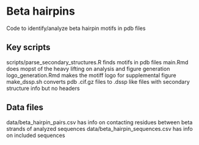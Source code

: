 # Beta hairpins
Code to identify/analyze beta hairpin motifs in pdb files

## Key scripts
scripts/parse_secondary_structures.R finds motifs in pdb files
main.Rmd does mopst of the heavy lifting on analysis and figure generation
logo_generation.Rmd makes the motiff logo for supplemental figure
make_dssp.sh converts pdb .cif.gz files to .dssp like files with secondary structure info but no headers

## Data files
data/beta_hairpin_pairs.csv has info on contacting residues between beta strands of analyzed sequences
data/beta_hairpin_sequences.csv has info on included sequences